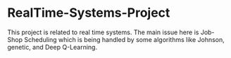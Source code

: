 # RealTime-Systems-Project
This project is related to real time systems. The main issue here is Job-Shop Scheduling which is being handled by some algorithms like Johnson, genetic, and Deep Q-Learning.
